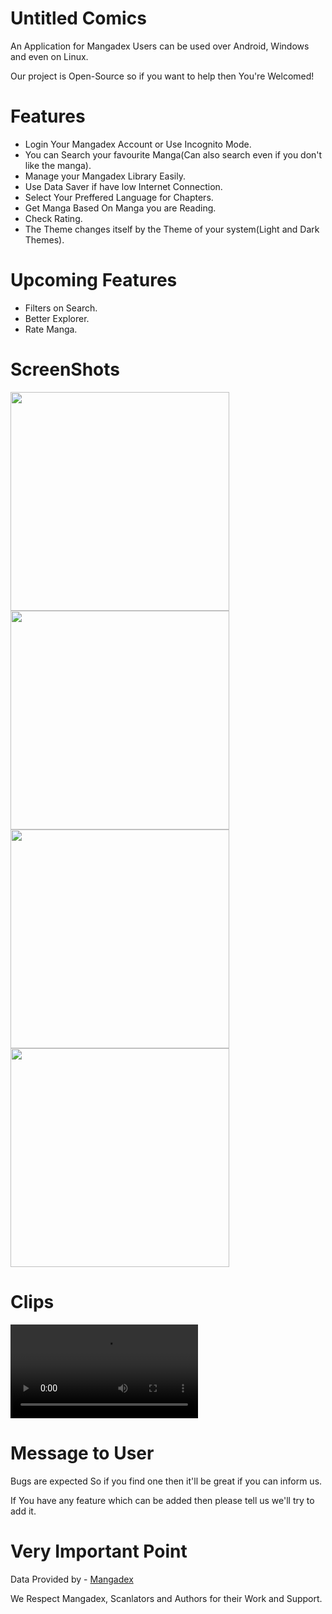 # Untitled Comics
An Application for Mangadex Users can be used over Android, Windows and even on Linux.

Our project is Open-Source so if you want to help then You're Welcomed!

# Features
* Login Your Mangadex Account or Use Incognito Mode.
* You can Search your favourite Manga(Can also search even if you don't like the manga).
* Manage your Mangadex Library Easily.
* Use Data Saver if have low Internet Connection.
* Select Your Preffered Language for Chapters.
* Get Manga Based On Manga you are Reading.
* Check Rating.
* The Theme changes itself by the Theme of your system(Light and Dark Themes).

# Upcoming Features
* Filters on Search.
* Better Explorer.
* Rate Manga.

# ScreenShots
<img src = "https://github.com/TanmayMudgal619/untitled_comicsR/blob/main/example/Screenshot_2022-06-11-10-18-48-30_822ce6453e807ea2638c24a694fb9fa8.jpg" width = 350px>
<img src = "https://github.com/TanmayMudgal619/untitled_comicsR/blob/main/example/Screenshot_2022-06-11-10-18-59-22_822ce6453e807ea2638c24a694fb9fa8.jpg" width = 350px>
<img src = "https://github.com/TanmayMudgal619/untitled_comicsR/blob/main/example/Screenshot_2022-06-11-10-19-35-79_822ce6453e807ea2638c24a694fb9fa8.jpg" width = 350px>
<img src = "https://github.com/TanmayMudgal619/untitled_comicsR/blob/main/example/Screenshot_2022-06-11-10-21-37-09_822ce6453e807ea2638c24a694fb9fa8.jpg" width = 350px>

# Clips
![Light Mode](https://github.com/TanmayMudgal619/untitled_comicsR/blob/main/example/Record_2022-06-11-10-23-00_822ce6453e807ea2638c24a694fb9fa8.mp4)

# Message to User
Bugs are expected So if you find one then it'll be great if you can inform us.

If You have any feature which can be added then please tell us we'll try to add it.

# Very Important Point
Data Provided by - [Mangadex](https://api.mangadex.org/)

We Respect Mangadex, Scanlators and Authors for their Work and Support.
